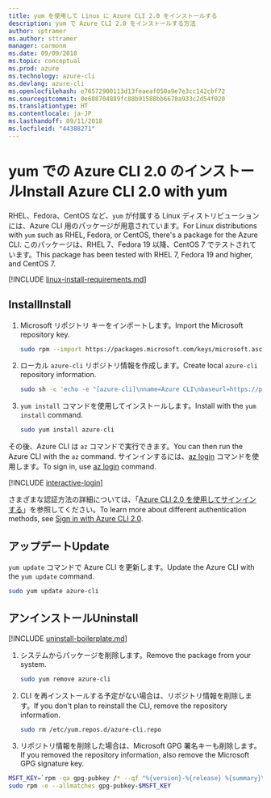 ```yaml
---
title: yum を使用して Linux に Azure CLI 2.0 をインストールする
description: yum で Azure CLI 2.0 をインストールする方法
author: sptramer
ms.author: sttramer
manager: carmonm
ms.date: 09/09/2018
ms.topic: conceptual
ms.prod: azure
ms.technology: azure-cli
ms.devlang: azure-cli
ms.openlocfilehash: e76572900113d13feaeaf050a9e7e3cc142cbf72
ms.sourcegitcommit: 0e688704889fc88b91588bb6678a933c2d54f020
ms.translationtype: HT
ms.contentlocale: ja-JP
ms.lasthandoff: 09/11/2018
ms.locfileid: "44388271"
---
```

# <a name="install-azure-cli-20-with-yum"></a><span data-ttu-id="b975b-103">yum での Azure CLI 2.0 のインストール</span><span class="sxs-lookup"><span data-stu-id="b975b-103">Install Azure CLI 2.0 with yum</span></span>

<span data-ttu-id="b975b-104">RHEL、Fedora、CentOS など、`yum` が付属する Linux ディストリビューションには、Azure CLI 用のパッケージが用意されています。</span><span class="sxs-lookup"><span data-stu-id="b975b-104">For Linux distributions with  `yum` such as RHEL, Fedora, or CentOS, there's a package for the Azure CLI.</span></span> <span data-ttu-id="b975b-105">このパッケージは、RHEL 7、Fedora 19 以降、CentOS 7 でテストされています。</span><span class="sxs-lookup"><span data-stu-id="b975b-105">This package has been tested with RHEL 7, Fedora 19 and higher, and CentOS 7.</span></span>

[!INCLUDE [linux-install-requirements.md](includes/linux-install-requirements.md)]

## <a name="install"></a><span data-ttu-id="b975b-106">Install</span><span class="sxs-lookup"><span data-stu-id="b975b-106">Install</span></span>

1. <span data-ttu-id="b975b-107">Microsoft リポジトリ キーをインポートします。</span><span class="sxs-lookup"><span data-stu-id="b975b-107">Import the Microsoft repository key.</span></span>

   ```bash
   sudo rpm --import https://packages.microsoft.com/keys/microsoft.asc
   ```

2. <span data-ttu-id="b975b-108">ローカル `azure-cli` リポジトリ情報を作成します。</span><span class="sxs-lookup"><span data-stu-id="b975b-108">Create local `azure-cli` repository information.</span></span>

   ```bash
   sudo sh -c 'echo -e "[azure-cli]\nname=Azure CLI\nbaseurl=https://packages.microsoft.com/yumrepos/azure-cli\nenabled=1\ngpgcheck=1\ngpgkey=https://packages.microsoft.com/keys/microsoft.asc" > /etc/yum.repos.d/azure-cli.repo'
   ```

3. <span data-ttu-id="b975b-109">`yum install` コマンドを使用してインストールします。</span><span class="sxs-lookup"><span data-stu-id="b975b-109">Install with the `yum install` command.</span></span>

   ```bash
   sudo yum install azure-cli
   ```

<span data-ttu-id="b975b-110">その後、Azure CLI は `az` コマンドで実行できます。</span><span class="sxs-lookup"><span data-stu-id="b975b-110">You can then run the Azure CLI with the `az` command.</span></span> <span data-ttu-id="b975b-111">サインインするには、[az login](/cli/azure/reference-index#az-login) コマンドを使用します。</span><span class="sxs-lookup"><span data-stu-id="b975b-111">To sign in, use [az login](/cli/azure/reference-index#az-login) command.</span></span>

[!INCLUDE [interactive-login](includes/interactive-login.md)]

<span data-ttu-id="b975b-112">さまざまな認証方法の詳細については、「[Azure CLI 2.0 を使用してサインインする](authenticate-azure-cli.md)」を参照してください。</span><span class="sxs-lookup"><span data-stu-id="b975b-112">To learn more about different authentication methods, see [Sign in with Azure CLI 2.0](authenticate-azure-cli.md).</span></span>

## <a name="update"></a><span data-ttu-id="b975b-113">アップデート</span><span class="sxs-lookup"><span data-stu-id="b975b-113">Update</span></span>

<span data-ttu-id="b975b-114">`yum update` コマンドで Azure CLI を更新します。</span><span class="sxs-lookup"><span data-stu-id="b975b-114">Update the Azure CLI with the `yum update` command.</span></span>

```bash
sudo yum update azure-cli
```

## <a name="uninstall"></a><span data-ttu-id="b975b-115">アンインストール</span><span class="sxs-lookup"><span data-stu-id="b975b-115">Uninstall</span></span>

[!INCLUDE [uninstall-boilerplate.md](includes/uninstall-boilerplate.md)]

1. <span data-ttu-id="b975b-116">システムからパッケージを削除します。</span><span class="sxs-lookup"><span data-stu-id="b975b-116">Remove the package from your system.</span></span>

   ```bash
   sudo yum remove azure-cli
   ```

2. <span data-ttu-id="b975b-117">CLI を再インストールする予定がない場合は、リポジトリ情報を削除します。</span><span class="sxs-lookup"><span data-stu-id="b975b-117">If you don't plan to reinstall the CLI, remove the repository information.</span></span>

   ```bash
   sudo rm /etc/yum.repos.d/azure-cli.repo
   ```

3. <span data-ttu-id="b975b-118">リポジトリ情報を削除した場合は、Microsoft GPG 署名キーも削除します。</span><span class="sxs-lookup"><span data-stu-id="b975b-118">If you removed the repository information, also remove the Microsoft GPG signature key.</span></span>

  ```bash
  MSFT_KEY=`rpm -qa gpg-pubkey /* --qf "%{version}-%{release} %{summary}\n" | grep Microsoft | awk '{print $1}'`
  sudo rpm -e --allmatches gpg-pubkey-$MSFT_KEY
  ```
